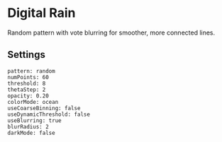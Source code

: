 # Digital Rain

Random pattern with vote blurring for smoother, more connected lines.

## Settings

```
pattern: random
numPoints: 60
threshold: 8
thetaStep: 2
opacity: 0.20
colorMode: ocean
useCoarseBinning: false
useDynamicThreshold: false
useBlurring: true
blurRadius: 2
darkMode: false
```
